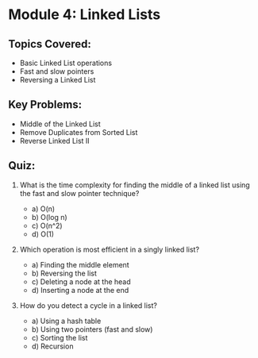 # Module 4: Linked Lists

## Topics Covered:
- Basic Linked List operations
- Fast and slow pointers
- Reversing a Linked List

## Key Problems:
- Middle of the Linked List
- Remove Duplicates from Sorted List
- Reverse Linked List II

## Quiz:

1. What is the time complexity for finding the middle of a linked list using the fast and slow pointer technique?
   - a) O(n)
   - b) O(log n)
   - c) O(n^2)
   - d) O(1)

2. Which operation is most efficient in a singly linked list?
   - a) Finding the middle element
   - b) Reversing the list
   - c) Deleting a node at the head
   - d) Inserting a node at the end

3. How do you detect a cycle in a linked list?
   - a) Using a hash table
   - b) Using two pointers (fast and slow)
   - c) Sorting the list
   - d) Recursion

